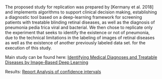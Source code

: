 The proposed study for replication was prepared by [Kermany et al. 2018] and implements algorithms to support clinical decision making, establishing a diagnostic tool based on a deep-learning framework for screening patients with treatable blinding retinal diseases, as well as the diagnosis of pneumonia pedia ́trica viral and bacterial. We then chose to replicate only the experiment that seeks to identify the existence or not of pneumonia, due to the technical limitations in the labeling of images of retinal diseases as well as the existence of another previously labeled data set. for the execution of this study.

Main study can be found here:  [Identifying Medical Diagnoses and Treatable Diseases by Image-Based Deep Learning](https://github.com/toniesteves/pneumonia-detection-from-chest-x-ray-images-with-deep-learning)

Results: [Report Analysis of confidence intervals](https://rpubs.com/toniesteves/chest-x-ray-pneumonia-inference)

